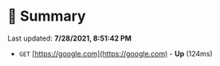 # 📖 Summary
Last updated: **7/28/2021, 8:51:42 PM**

- `GET` [https://google.com](https://google.com) - **Up** (124ms)
